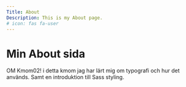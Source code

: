 ```yaml
---
Title: About
Description: This is my About page.
# icon: fas fa-user 
---
```

Min About sida 
==========================

OM Kmom02!
i detta kmom jag har lärt mig om typografi och hur det används. Samt en introduktion till Sass styling. 